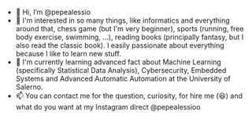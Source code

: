 - 👋 Hi, I’m @pepealessio
- 👀 I'm interested in so many things, like informatics and everything around that, chess game (but I'm very beginner), sports (running, free body exercise, swimming, ...), reading books (principally fantasy, but I also read the classic book). I easily passionate about everything because I like to learn new stuff.
- 🌱 I'm currently learning advanced fact about Machine Learning (specifically Statistical Data Analysis), Cybersecurity, Embedded Systems and Advanced Automatic Automation at the University of Salerno.
- 📫 You can contact me for the question, curiosity, for hire me (:laughing:) and what do you want at my Instagram direct @pepealessioo

<!---
pepealessio/pepealessio is a ✨ special ✨ repository because its `README.md` (this file) appears on your GitHub profile.
You can click the Preview link to take a look at your changes.
--->
